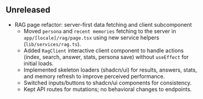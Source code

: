 ## Unreleased

- RAG page refactor: server-first data fetching and client subcomponent
  - Moved `persona` and `recent memories` fetching to the server in `app/[locale]/rag/page.tsx` using new service helpers (`lib/services/rag.ts`).
  - Added `RagClient` interactive client component to handle actions (index, search, answer, stats, persona save) without `useEffect` for initial loads.
  - Implemented skeleton loaders (shadcn/ui) for results, answers, stats, and memory refresh to improve perceived performance.
  - Switched inputs/buttons to shadcn/ui components for consistency.
  - Kept API routes for mutations; no behavioral changes to endpoints.

